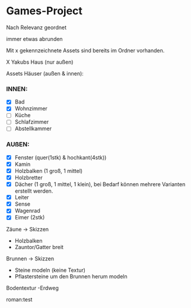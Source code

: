 # Games-Project

Nach Relevanz geordnet

immer etwas abrunden

Mit x gekennzeichnete Assets sind bereits im Ordner vorhanden.

X Yakubs Haus (nur außen)

Assets Häuser (außen & innen):

### INNEN:
- [x] Bad
- [x] Wohnzimmer
- [ ] Küche
- [ ] Schlafzimmer 
- [ ] Abstellkammer

### AUßEN:
- [x] Fenster (quer(1stk) & hochkant(4stk))
- [x] Kamin
- [x] Holzbalken (1 groß, 1 mittel)
- [x] Holzbretter
- [x] Dächer (1 groß, 1 mittel, 1 klein), bei Bedarf können mehrere Varianten erstellt werden.
- [x] Leiter
- [x] Sense
- [x] Wagenrad
- [x] Eimer (2stk)
 
 Zäune -> Skizzen
 - Holzbalken
 - Zauntor/Gatter breit
 
 Brunnen -> Skizzen
 - Steine modeln (keine Textur)
 - Pflastersteine um den Brunnen herum modeln
 
 Bodentextur
 -Erdweg
 
 roman:test
